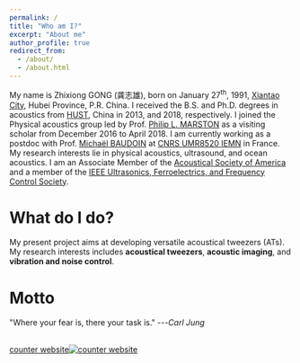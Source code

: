 ```yaml
---
permalink: /
title: "Who am I?"
excerpt: "About me"
author_profile: true
redirect_from: 
  - /about/
  - /about.html
---
```


My name is Zhixiong GONG (龚志雄), born on January 27<sup>th</sup>, 1991, [Xiantao City](https://zh.wikipedia.org/wiki/%E4%BB%99%E6%A1%83%E5%B8%82), Hubei Province, P.R. China. I received the B.S. and Ph.D. degrees in acoustics from [HUST](http://english.hust.edu.cn/), China in 2013, and 2018, respectively. I joined the Physical acoustics group led by Prof. [Philip L. MARSTON](https://physics.wsu.edu/people/faculty/p-marston/) as a visiting scholar from December 2016 to April 2018. I am currently working as a postdoc with Prof. [Michaël BAUDOIN](http://films-lab.univ-lille1.fr/michael/michael/Home.html) at [CNRS UMR8520 IEMN](https://www.iemn.fr/) in France. My research interests lie in physical acoustics, ultrasound, and ocean acoustics. I am an Associate Member of the [Acoustical Society of America](https://acousticalsociety.org/) and a member of the [IEEE Ultrasonics, Ferroelectrics, and Frequency Control Society](https://ieee-uffc.org/).

What do I do?
======
My present project aims at developing versatile acoustical tweezers (ATs). My research interests includes <b>acoustical tweezers</b>, <b>acoustic imaging</b>, and <b>vibration and noise control</b>.

Motto
======
"Where your fear is, there your task is." ---<cite>Carl Jung</cite>

<div id="sfcxmsty5y2ndszg5sfnxhxr8f6lwemq2at"></div><script type="text/javascript" src="https://counter7.stat.ovh/private/counter.js?c=xmsty5y2ndszg5sfnxhxr8f6lwemq2at&down=async" async></script><br><a href="https://www.freecounterstat.com">counter website</a><noscript><a href="https://www.freecounterstat.com" title="counter website"><img src="https://counter7.stat.ovh/private/freecounterstat.php?c=xmsty5y2ndszg5sfnxhxr8f6lwemq2at" border="0" title="counter website" alt="counter website"></a></noscript>
